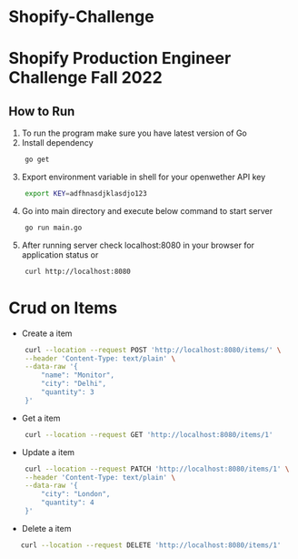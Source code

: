 # Shopify-Challenge
# Shopify Production Engineer Challenge Fall 2022

## How to Run

1. To run the program make sure you have latest version of Go
2. Install dependency
```sh
    go get
```
3. Export environment variable in shell for your openwether API key
```sh
    export KEY=adfhnasdjklasdjo123
```
4. Go into main directory and execute below command to start server
```sh
    go run main.go
```
5. After running server check localhost:8080 in your browser for application status or
```sh
    curl http://localhost:8080
```

# Crud on Items
- Create a item
```sh
    curl --location --request POST 'http://localhost:8080/items/' \
    --header 'Content-Type: text/plain' \
    --data-raw '{
        "name": "Monitor",
        "city": "Delhi",
        "quantity": 3
    }'
```

- Get a item
```sh
    curl --location --request GET 'http://localhost:8080/items/1'
```

- Update a item
```sh
    curl --location --request PATCH 'http://localhost:8080/items/1' \
    --header 'Content-Type: text/plain' \
    --data-raw '{
        "city": "London",
        "quantity": 4
    }'
```

- Delete a item
```sh
   curl --location --request DELETE 'http://localhost:8080/items/1'
```